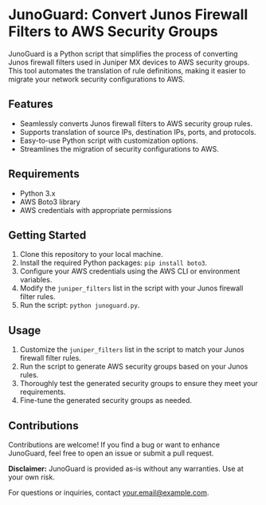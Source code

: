 # JunoGuard: Convert Junos Firewall Filters to AWS Security Groups


JunoGuard is a Python script that simplifies the process of converting Junos firewall filters used in Juniper MX devices to AWS security groups. This tool automates the translation of rule definitions, making it easier to migrate your network security configurations to AWS.

## Features

- Seamlessly converts Junos firewall filters to AWS security group rules.
- Supports translation of source IPs, destination IPs, ports, and protocols.
- Easy-to-use Python script with customization options.
- Streamlines the migration of security configurations to AWS.

## Requirements

- Python 3.x
- AWS Boto3 library
- AWS credentials with appropriate permissions

## Getting Started

1. Clone this repository to your local machine.
2. Install the required Python packages: `pip install boto3`.
3. Configure your AWS credentials using the AWS CLI or environment variables.
4. Modify the `juniper_filters` list in the script with your Junos firewall filter rules.
5. Run the script: `python junoguard.py`.

## Usage

1. Customize the `juniper_filters` list in the script to match your Junos firewall filter rules.
2. Run the script to generate AWS security groups based on your Junos rules.
3. Thoroughly test the generated security groups to ensure they meet your requirements.
4. Fine-tune the generated security groups as needed.

## Contributions

Contributions are welcome! If you find a bug or want to enhance JunoGuard, feel free to open an issue or submit a pull request.



**Disclaimer:** JunoGuard is provided as-is without any warranties. Use at your own risk.

For questions or inquiries, contact [your.email@example.com](mailto:sshukla90@outlook.com).

